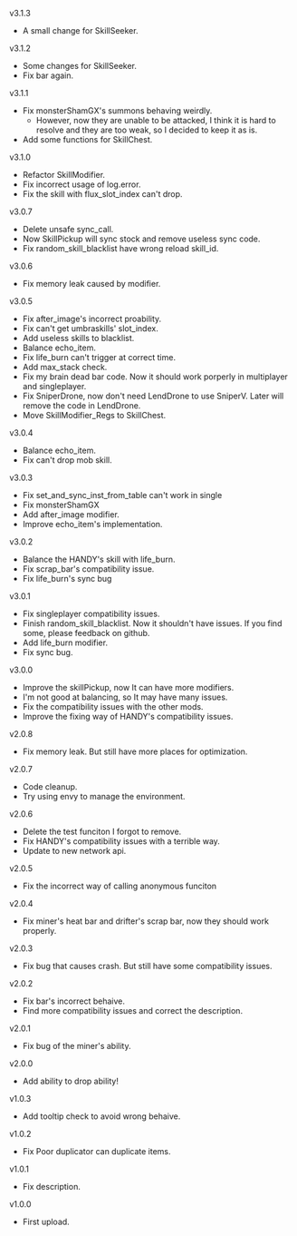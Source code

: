 v3.1.3
* A small change for SkillSeeker.

v3.1.2
* Some changes for SkillSeeker.
* Fix bar again.

v3.1.1
* Fix monsterShamGX's summons behaving weirdly. 
    * However, now they are unable to be attacked, I think it is hard to resolve and they are too weak, so I decided to keep it as is.
* Add some functions for SkillChest.

v3.1.0
* Refactor SkillModifier.
* Fix incorrect usage of log.error.
* Fix the skill with flux_slot_index can't drop.

v3.0.7
* Delete unsafe sync_call.
* Now SkillPickup will sync stock and remove useless sync code.
* Fix random_skill_blacklist have wrong reload skill_id.

v3.0.6
* Fix memory leak caused by modifier.

v3.0.5
* Fix after_image's incorrect proability.
* Fix can't get umbraskills' slot_index.
* Add useless skills to blacklist.
* Balance echo_item.
* Fix life_burn can't trigger at correct time.
* Add max_stack check.
* Fix my brain dead bar code. Now it should work porperly in multiplayer and singleplayer.
* Fix SniperDrone, now don't need LendDrone to use SniperV. Later will remove the code in LendDrone.
* Move SkillModifier_Regs to SkillChest.

v3.0.4
* Balance echo_item.
* Fix can't drop mob skill.

v3.0.3
* Fix set_and_sync_inst_from_table can't work in single
* Fix monsterShamGX
* Add after_image modifier.
* Improve echo_item's implementation.

v3.0.2
* Balance the HANDY's skill with life_burn.
* Fix scrap_bar's compatibility issue.
* Fix life_burn's sync bug

v3.0.1
* Fix singleplayer compatibility issues.
* Finish random_skill_blacklist. Now it shouldn't have issues. If you find some, please feedback on github.
* Add life_burn modifier.
* Fix sync bug.

v3.0.0
* Improve the skillPickup, now It can have more modifiers.
* I'm not good at balancing, so It may have many issues.
* Fix the compatibility issues with the other mods.
* Improve the fixing way of HANDY's compatibility issues.

v2.0.8
* Fix memory leak. But still have more places for optimization.

v2.0.7
* Code cleanup.
* Try using envy to manage the environment.

v2.0.6
* Delete the test funciton I forgot to remove.
* Fix HANDY's compatibility issues with a terrible way.
* Update to new network api.

v2.0.5
* Fix the incorrect way of calling anonymous funciton

v2.0.4
* Fix miner's heat bar and drifter's scrap bar, now they should work properly.

v2.0.3
* Fix bug that causes crash. But still have some compatibility issues.

v2.0.2
* Fix bar's incorrect behaive.
* Find more compatibility issues and correct the description.

v2.0.1
* Fix bug of the miner's ability.

v2.0.0
* Add ability to drop ability!

v1.0.3
* Add tooltip check to avoid wrong behaive.

v1.0.2
* Fix Poor duplicator can duplicate items.

v1.0.1
* Fix description.

v1.0.0
* First upload.